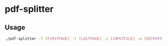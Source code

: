 # pdf-splitter

## Usage

```bash
./pdf-splitter -f [FIRSTPAGE] -l [LASTPAGE] -i [INPUTFILE] -o [OUTPUTFILE]
```
